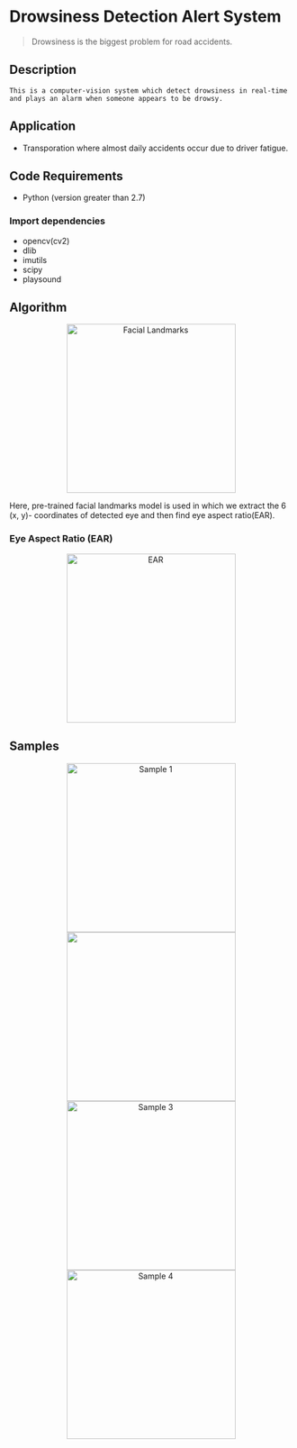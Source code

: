 # Drowsiness Detection Alert System

 > Drowsiness is the biggest problem for road accidents.
       
## Description  
```This is a computer-vision system which detect drowsiness in real-time and plays an alarm when someone appears to be drowsy.```

## Application
 - Transporation where almost daily accidents occur due to driver fatigue.

## Code Requirements
 - Python (version greater than 2.7)
 
 ### Import dependencies
  - opencv(cv2)
  - dlib
  - imutils
  - scipy
  - playsound

## Algorithm
<p align="center">
  <img src="smaple1.png" width="300" title="Facial Landmarks">
</p>
Here, pre-trained facial landmarks model is used in which we extract the 6 (x, y)- coordinates of detected eye and then find eye aspect ratio(EAR).

### Eye Aspect Ratio (EAR)
<p align="center">
  <img src="smaple2.png" width="300" title="EAR">
</p>


## Samples
<p align="center">
  <img src="smaple1.png" width="300" title="Sample 1">
  <img src="sample2.png" width="300 title="Sample 2">
  <img src="sample3.png" width="300" title="Sample 3">
  <img src="sample4.png" width="300" title="Sample 4">
</p>
